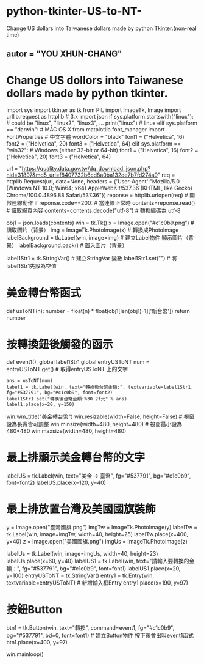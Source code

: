 # python-tkinter-US-to-NT-
Change US dollars into Taiwanese dollars made by python Tkinter.(non-real time)
## __autor__ = "YOU XHUN-CHANG"
# Change US dollors into Taiwanese dollars made by python tkinter.
import sys
import tkinter as tk
from PIL import ImageTk, Image
import urllib.request as httplib  # 3.x
import json
if sys.platform.startswith("linux"):  # could be "linux", "linux2", "linux3", ...
    print("linux")  # linux
elif sys.platform == "darwin":  # MAC OS X
    from matplotlib.font_manager import FontProperties      # 中文字體
    wordColor = "black"
    font1 = ("Helvetica", 16)
    font2 = ("Helvetica", 20)
    font3 = ("Helvetica", 64)
elif sys.platform == "win32":
    # Windows (either 32-bit or 64-bit)
    font1 = ("Helvetica", 16)
    font2 = ("Helvetica", 20)
    font3 = ("Helvetica", 64)

url = "https://quality.data.gov.tw/dq_download_json.php?nid=31897&md5_url=f8407732b6cd8a0ba132de7b7fd274a9"
req = httplib.Request(url, data=None,
    headers = {'User-Agent':"Mozilla/5.0 (Windows NT 10.0; Win64; x64) AppleWebKit/537.36 (KHTML, like Gecko) Chrome/100.0.4896.88 Safari/537.36"})
reponse = httplib.urlopen(req)               # 開啟連線動作
if reponse.code==200:                        # 當連線正常時
    contents=reponse.read()                  # 讀取網頁內容
    contents=contents.decode("utf-8")        # 轉換編碼為 utf-8

obj1 = json.loads(contents)
win = tk.Tk()
x = Image.open("#c1c0b9.png")                   # 讀取圖片（背景）
img = ImageTk.PhotoImage(x)                     # 轉換成PhotoImage
labelBackground = tk.Label(win, image=img)      # 建立Label物件 顯示圖片（背景）
labelBackground.pack()                          # 置入圖片（背景）

label1Str1 = tk.StringVar()  # 建立StringVar 變數
label1Str1.set("")           # 將label1Str1先設為空值

# 美金轉台幣函式
def usToNT(n):
    number = float(n) * float(obj1[len(obj1)-1]['新台幣'])
    return number
# 按轉換鈕後觸發的函示
def event1():
    global label1Str1
    global entryUSToNT
    num = entryUSToNT.get()       # 取得entryUSToNT 上的文字

    ans = usToNT(num)
    label1 = tk.Label(win, text="轉換後台幣金額:", textvariable=label1Str1, fg="#537791", bg="#c1c0b9", font=font2)
    label1Str1.set("轉換後台幣金額:%30.2f元" % ans)
    label1.place(x=20, y=150)


win.wm_title("美金轉台幣")
win.resizable(width=False, height=False)                  # 視窗設為長寬皆可調整
win.minsize(width=480, height=480)                      # 視窗最小設為480*480
win.maxsize(width=480, height=480)
# 最上排顯示美金轉台幣的文字
labelUS = tk.Label(win, text="美金              →              臺幣", fg="#537791", bg="#c1c0b9", font=font2)
labelUS.place(x=120, y=40)
# 最上排放置台灣及美國國旗裝飾
y = Image.open("臺灣國旗.png")
imgTw = ImageTk.PhotoImage(y)
labelTw = tk.Label(win, image=imgTw, width=40, height=25)
labelTw.place(x=400, y=40)
z = Image.open("美國國旗.png")
imgUs = ImageTk.PhotoImage(z)

labelUs = tk.Label(win, image=imgUs, width=40, height=23)
labelUs.place(x=60, y=40)
labelUS1 = tk.Label(win, text="請輸入要轉換的金額：", fg="#537791", bg="#c1c0b9", font=font1)
labelUS1.place(x=20, y=100)
entryUSToNT = tk.StringVar()
entry1 = tk.Entry(win, textvariable=entryUSToNT)        # 新增輸入框Entry
entry1.place(x=190, y=97)
# 按鈕Button
btn1 = tk.Button(win, text="轉換", command=event1, fg="#c1c0b9", bg="#537791", bd=0, font=font1)     # 建立Button物件 按下後會出叫event1函式
btn1.place(x=400, y=97)




win.mainloop()
